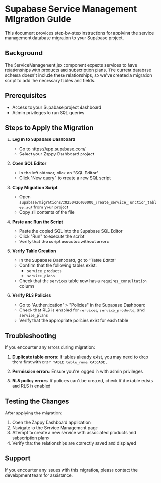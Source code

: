 # Supabase Service Management Migration Guide

This document provides step-by-step instructions for applying the service management database migration to your Supabase project.

## Background

The ServiceManagement.jsx component expects services to have relationships with products and subscription plans. The current database schema doesn't include these relationships, so we've created a migration script to add the necessary tables and fields.

## Prerequisites

- Access to your Supabase project dashboard
- Admin privileges to run SQL queries

## Steps to Apply the Migration

1. **Log in to Supabase Dashboard**
   - Go to https://app.supabase.com/
   - Select your Zappy Dashboard project

2. **Open SQL Editor**
   - In the left sidebar, click on "SQL Editor"
   - Click "New query" to create a new SQL script

3. **Copy Migration Script**
   - Open `supabase/migrations/20250426000000_create_service_junction_tables.sql` from your project
   - Copy all contents of the file

4. **Paste and Run the Script**
   - Paste the copied SQL into the Supabase SQL Editor
   - Click "Run" to execute the script
   - Verify that the script executes without errors

5. **Verify Table Creation**
   - In the Supabase Dashboard, go to "Table Editor" 
   - Confirm that the following tables exist:
     - `service_products`
     - `service_plans`
   - Check that the `services` table now has a `requires_consultation` column

6. **Verify RLS Policies**
   - Go to "Authentication" > "Policies" in the Supabase Dashboard
   - Check that RLS is enabled for `services`, `service_products`, and `service_plans`
   - Verify that the appropriate policies exist for each table

## Troubleshooting

If you encounter any errors during migration:

1. **Duplicate table errors**: If tables already exist, you may need to drop them first with `DROP TABLE table_name CASCADE;`

2. **Permission errors**: Ensure you're logged in with admin privileges

3. **RLS policy errors**: If policies can't be created, check if the table exists and RLS is enabled

## Testing the Changes

After applying the migration:

1. Open the Zappy Dashboard application
2. Navigate to the Service Management page
3. Attempt to create a new service with associated products and subscription plans
4. Verify that the relationships are correctly saved and displayed

## Support

If you encounter any issues with this migration, please contact the development team for assistance.